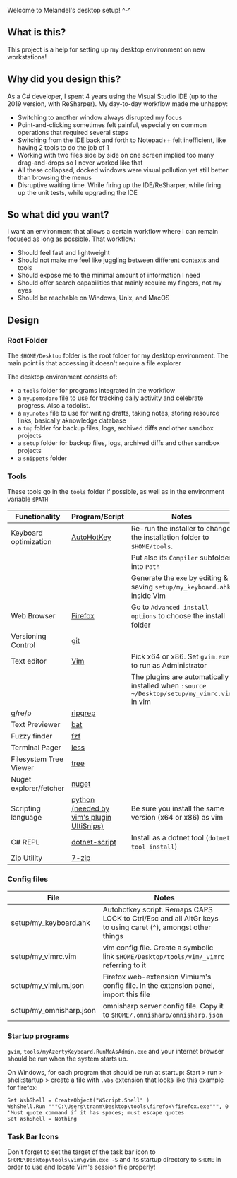 Welcome to Melandel's desktop setup! ^-^

## What is this? ##
This project is a help for setting up my desktop environment on new workstations!

## Why did you design this? ##
As a C# developer, I spent 4 years using the Visual Studio IDE (up to the 2019 version, with ReSharper). My day-to-day workflow made me unhappy:
* Switching to another window always disrupted my focus
* Point-and-clicking sometimes felt painful, especially on common operations that required several steps
* Switching from the IDE back and forth to Notepad++ felt inefficient, like having 2 tools to do the job of 1
* Working with two files side by side on one screen implied too many drag-and-drops so I never worked like that
* All these collapsed, docked windows were visual pollution yet still better than browsing the menus
* Disruptive waiting time. While firing up the IDE/ReSharper, while firing up the unit tests, while upgrading the IDE

## So what did you want? ##
I want an environment that allows a certain workflow where I can remain focused as long as possible. That workflow:
* Should feel fast and lightweight
* Should not make me feel like juggling between different contexts and tools
* Should expose me to the minimal amount of information I need
* Should offer search capabilities that mainly require my fingers, not my eyes
* Should be reachable on Windows, Unix, and MacOS

## Design ##

### Root Folder ###

The `$HOME/Desktop` folder is the root folder for my desktop environment. The main point is that accessing it doesn't require a file explorer

The desktop environment consists of:
* a `tools` folder for programs integrated in the workflow
* a `my.pomodoro` file to use for tracking daily activity and celebrate progress. Also a todolist.
* a `my.notes` file to use for writing drafts, taking notes, storing resource links, basically aknowledge database
* a `tmp` folder for backup files, logs, archived diffs and other sandbox projects
* a `setup` folder for backup files, logs, archived diffs and other sandbox projects
* a `snippets` folder 

### Tools ###

These tools go in the `tools` folder if possible, as well as in the environment variable `$PATH`


| Functionality          | Program/Script                                                                                               | Notes                                                                                      |
| ---------------        | -------                                                                                                      | -----                                                                                      |
| Keyboard optimization  | [AutoHotKey](https://www.autohotkey.com/)                                                                    | Re-run the installer to change the installation folder to `$HOME/tools`.                   |
|                        |                                                                                                              | Put also its `Compiler` subfolder into `Path`                                              |
|                        |                                                                                                              | Generate the `exe` by editing & saving `setup/my_keyboard.ahk` inside Vim                  |
| Web Browser            | [Firefox](https://www.mozilla.org/en-US/firefox/new/)                                                        | Go to `Advanced install options` to choose the install folder                              |
| Versioning Control     | [git](https://git-scm.com/downloads)                                                                         |                                                                                            |
| Text editor            | [Vim](https://github.com/vim/vim-win32-installer/releases)                                                   | Pick x64 or x86. Set `gvim.exe` to run as Administrator                                    |
|                        |                                                                                                              | The plugins are automatically installed when `:source ~/Desktop/setup/my_vimrc.vim` in vim |
| g/re/p                 | [ripgrep](https://github.com/BurntSushi/ripgrep/releases)                                                    |                                                                                            |
| Text Previewer         | [bat](https://github.com/sharkdp/bat/releases)                                                               |                                                                                            |
| Fuzzy finder           | [fzf](https://github.com/junegunn/fzf-bin/releases)                                                          |                                                                                            |
| Terminal Pager         | [less](https://github.com/Pscx/Pscx/blob/81b76cfdb1343f84880e0e2cd647db5c56cf354b/Imports/Less-394/less.exe) |                                                                                            |
| Filesystem Tree Viewer | [tree](http://gnuwin32.sourceforge.net/packages/tree.htm)                                                    |                                                                                            |
| Nuget explorer/fetcher | [nuget](https://www.nuget.org/downloads)                                                                     |                                                                                            |
| Scripting language     | [python (needed by vim's plugin UltiSnips)](https://www.python.org/downloads/windows/)                       | Be sure you install the same version (x64 or x86) as vim                                   |
| C# REPL                | [dotnet-script](https://github.com/filipw/dotnet-script)                                                     | Install as a dotnet tool (`dotnet tool install`)                                           |
| Zip Utility            | [7-zip](https://www.7-zip.org/download.html)                                                                 |                                                                                            |

### Config files ###


| File                    | Notes                                                                                                       |
| ---------------         | -------                                                                                                     |
| setup/my_keyboard.ahk   | Autohotkey script. Remaps CAPS LOCK to Ctrl/Esc and all AltGr keys to using caret (^), amongst other things |
| setup/my_vimrc.vim      | vim config file. Create a symbolic link `$HOME/Desktop/tools/vim/_vimrc` referring to it                    |
| setup/my_vimium.json    | Firefox web-extension Vimium's config file. In the extension panel, import this file                        |
| setup/my_omnisharp.json | omnisharp server config file. Copy it to `$HOME/.omnisharp/omnisharp.json`                                  |

### Startup programs ###

`gvim`, `tools/myAzertyKeyboard.RunMeAsAdmin.exe` and your internet browser should be run when the system starts up.

On Windows, for each program that should be run at startup:
Start > run > shell:startup > create a file with `.vbs` extension that looks like this example for firefox:

```vbs
Set WshShell = CreateObject("WScript.Shell" )
WshShell.Run """C:\Users\tranm\Desktop\tools\firefox\firefox.exe""", 0 'Must quote command if it has spaces; must escape quotes
Set WshShell = Nothing
```

### Task Bar Icons ###

Don't forget to set the target of the task bar icon to `$HOME\Desktop\tools\vim\gvim.exe -S` and its startup directory to `$HOME` in order to use and locate Vim's session file properly!
